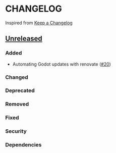 # CHANGELOG
Inspired from [Keep a Changelog](https://keepachangelog.com/en/1.0.0/)

## [Unreleased]
### Added
- Automating Godot updates with renovate ([#20](https://github.com/MechanicalFlower/GhostSnap/pull/20))
### Changed
### Deprecated
### Removed
### Fixed
### Security
### Dependencies

[Unreleased]: https://github.com/MechanicalFlower/GhostSnap/compare/0.1.1...HEAD
